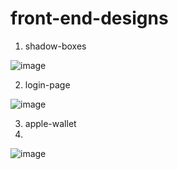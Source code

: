 # front-end-designs

1. shadow-boxes

![image](https://user-images.githubusercontent.com/66978846/236079523-235befbc-d5d2-4f8f-b45f-d990acc74389.png)

2. login-page

![image](https://user-images.githubusercontent.com/66978846/236349556-c3f4bb71-65ab-4410-aabc-c9bd1bd82199.png)

3. apple-wallet
4. 
![image](https://user-images.githubusercontent.com/66978846/236349606-6c721f0d-e14c-413e-8d4a-b603c5beb3f5.png)
